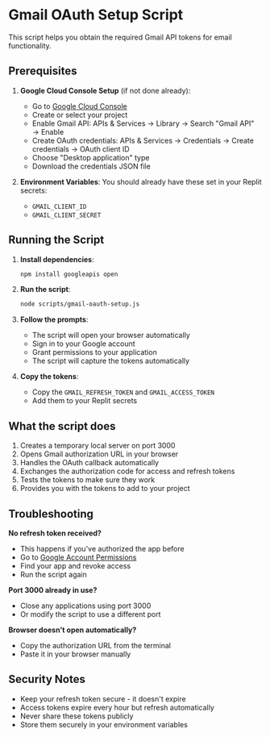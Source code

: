 # Gmail OAuth Setup Script

This script helps you obtain the required Gmail API tokens for email functionality.

## Prerequisites

1. **Google Cloud Console Setup** (if not done already):
   - Go to [Google Cloud Console](https://console.cloud.google.com)
   - Create or select your project
   - Enable Gmail API: APIs & Services → Library → Search "Gmail API" → Enable
   - Create OAuth credentials: APIs & Services → Credentials → Create credentials → OAuth client ID
   - Choose "Desktop application" type
   - Download the credentials JSON file

2. **Environment Variables**:
   You should already have these set in your Replit secrets:
   - `GMAIL_CLIENT_ID`
   - `GMAIL_CLIENT_SECRET`

## Running the Script

1. **Install dependencies**:
   ```bash
   npm install googleapis open
   ```

2. **Run the script**:
   ```bash
   node scripts/gmail-oauth-setup.js
   ```

3. **Follow the prompts**:
   - The script will open your browser automatically
   - Sign in to your Google account
   - Grant permissions to your application
   - The script will capture the tokens automatically

4. **Copy the tokens**:
   - Copy the `GMAIL_REFRESH_TOKEN` and `GMAIL_ACCESS_TOKEN`
   - Add them to your Replit secrets

## What the script does

1. Creates a temporary local server on port 3000
2. Opens Gmail authorization URL in your browser
3. Handles the OAuth callback automatically
4. Exchanges the authorization code for access and refresh tokens
5. Tests the tokens to make sure they work
6. Provides you with the tokens to add to your project

## Troubleshooting

**No refresh token received?**
- This happens if you've authorized the app before
- Go to [Google Account Permissions](https://myaccount.google.com/permissions)
- Find your app and revoke access
- Run the script again

**Port 3000 already in use?**
- Close any applications using port 3000
- Or modify the script to use a different port

**Browser doesn't open automatically?**
- Copy the authorization URL from the terminal
- Paste it in your browser manually

## Security Notes

- Keep your refresh token secure - it doesn't expire
- Access tokens expire every hour but refresh automatically
- Never share these tokens publicly
- Store them securely in your environment variables